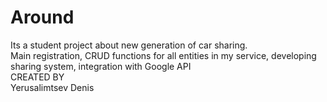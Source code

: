 # Around
Its a student project about new generation of car sharing.<br />
Main registration, CRUD functions for all entities in my service, developing sharing system, integration with Google API<br />
CREATED BY<br />
Yerusalimtsev Denis<br />
